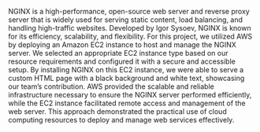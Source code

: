 NGINX is a high-performance, open-source web server and reverse proxy server that is widely used for serving static content, load balancing, and handling high-traffic websites. Developed by Igor Sysoev, NGINX is known for its efficiency, scalability, and flexibility. For this project, we utilized AWS by deploying an Amazon EC2 instance to host and manage the NGINX server. We selected an appropriate EC2 instance type based on our resource requirements and configured it with a secure and accessible setup. By installing NGINX on this EC2 instance, we were able to serve a custom HTML page with a black background and white text, showcasing our team’s contribution. AWS provided the scalable and reliable infrastructure necessary to ensure the NGINX server performed efficiently, while the EC2 instance facilitated remote access and management of the web server. This approach demonstrated the practical use of cloud computing resources to deploy and manage web services effectively.
